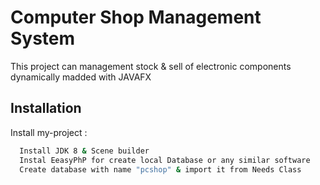 
# Computer Shop Management System

This project can management stock & sell of electronic components dynamically madded with JAVAFX




## Installation

Install my-project :

```bash
  Install JDK 8 & Scene builder
  Instal EeasyPhP for create local Database or any similar software
  Create database with name "pcshop" & import it from Needs Class
```
    
